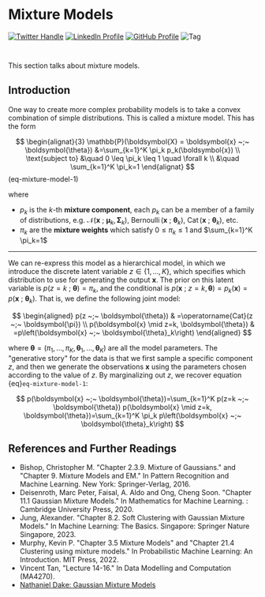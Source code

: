 # Mixture Models

[![Twitter Handle](https://img.shields.io/badge/Twitter-@gaohongnan-blue?style=social&logo=twitter)](https://twitter.com/gaohongnan)
[![LinkedIn Profile](https://img.shields.io/badge/@gaohongnan-blue?style=social&logo=linkedin)](https://linkedin.com/in/gao-hongnan)
[![GitHub Profile](https://img.shields.io/badge/GitHub-gao--hongnan-lightgrey?style=social&logo=github)](https://github.com/gao-hongnan)
![Tag](https://img.shields.io/badge/Tag-Organized_Chaos-orange)

```{contents}
```

```{tableofcontents}

```

This section talks about mixture models.

## Introduction

One way to create more complex probability models is to take a convex combination of simple distributions. This is called a mixture model. This has the form

$$
\begin{alignat}{3}
\mathbb{P}(\boldsymbol{X} = \boldsymbol{x} ~;~ \boldsymbol{\theta}) &=\sum_{k=1}^K \pi_k p_k(\boldsymbol{x})  \\
\text{subject to} &\quad  0 \leq \pi_k \leq 1 \quad \forall k \\
&\quad \sum_{k=1}^K \pi_k=1
\end{alignat}
$$ (eq-mixture-model-1)

where

- $p_k$ is the $k$-th **mixture component**, each $p_k$ can be a member of a family of distributions, e.g. $\mathcal{N}(\boldsymbol{x} ~;~ \boldsymbol{\mu}_k, \boldsymbol{\Sigma}_k)$, $\operatorname{Bernoulli}(\boldsymbol{x} ~;~ \boldsymbol{\theta}_k)$, $\operatorname{Cat}(\boldsymbol{x} ~;~ \boldsymbol{\theta}_k)$, etc.
-  $\pi_k$ are the **mixture weights** which satisfy $0 \leq \pi_k \leq 1$ and $\sum_{k=1}^K \pi_k=1$

---

We can re-express this model as a hierarchical model, in which we introduce the discrete latent variable $z \in\{1, \ldots, K\}$, which specifies which distribution to use for generating the output $\boldsymbol{x}$. The prior on this latent variable is $p(z=k ~;~ \boldsymbol{\theta})=\pi_k$, and the conditional is $p(\boldsymbol{x} ~;~ z=k, \boldsymbol{\theta})=p_k(\boldsymbol{x})=p\left(\boldsymbol{x} ~;~ \boldsymbol{\theta}_k\right)$. That is, we define the following joint model:

$$
\begin{aligned}
p(z ~;~ \boldsymbol{\theta}) & =\operatorname{Cat}(z ~;~ \boldsymbol{\pi}) \\
p(\boldsymbol{x} \mid z=k, \boldsymbol{\theta}) & =p\left(\boldsymbol{x} ~;~ \boldsymbol{\theta}_k\right)
\end{aligned}
$$

where $\boldsymbol{\theta}=\left(\pi_1, \ldots, \pi_K, \boldsymbol{\theta}_1, \ldots, \boldsymbol{\theta}_K\right)$ are all the model parameters. The "generative story" for the data is that we first sample a specific component $z$, and then we generate the observations $\boldsymbol{x}$ using the parameters chosen according to the value of $z$. By marginalizing out $z$, we recover equation {eq}`eq-mixture-model-1`:

$$
p(\boldsymbol{x} ~;~ \boldsymbol{\theta})=\sum_{k=1}^K p(z=k ~;~ \boldsymbol{\theta}) p(\boldsymbol{x} \mid z=k, \boldsymbol{\theta})=\sum_{k=1}^K \pi_k p\left(\boldsymbol{x} ~;~ \boldsymbol{\theta}_k\right)
$$

## References and Further Readings

- Bishop, Christopher M. "Chapter 2.3.9. Mixture of Gaussians." and "Chapter 9. Mixture Models and EM." In Pattern Recognition and Machine Learning. New York: Springer-Verlag, 2016.
- Deisenroth, Marc Peter, Faisal, A. Aldo and Ong, Cheng Soon. "Chapter  11.1 Gaussian Mixture Models." In Mathematics for Machine Learning. : Cambridge University Press, 2020.
- Jung, Alexander. "Chapter 8.2. Soft Clustering with Gaussian Mixture Models." In Machine Learning: The Basics. Singapore: Springer Nature Singapore, 2023.
- Murphy, Kevin P. "Chapter 3.5 Mixture Models" and "Chapter 21.4 Clustering using mixture models." In Probabilistic Machine Learning: An Introduction. MIT Press, 2022.
- Vincent Tan, "Lecture 14-16." In Data Modelling and Computation (MA4270).
- [Nathaniel Dake: Gaussian Mixture Models](https://www.nathanieldake.com/Machine_Learning/04-Unsupervised_Learning_Cluster_Analysis-04-Cluster-Analysis-Gaussian-Mixture-Models.html)